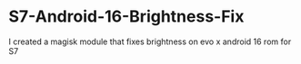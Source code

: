 # S7-Android-16-Brightness-Fix


I created a magisk module that fixes brightness on evo x android 16 rom for S7 
